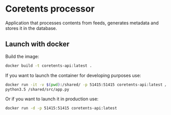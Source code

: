 Coretents processor
============================

Application that processes contents from feeds, generates metadata and stores it in the database.

## Launch with docker

Build the image:

```bash
docker build -t coretents-api:latest .
```

If you want to launch the container for developing purposes use:

```bash
docker run -it -v $(pwd):/shared/ -p 51415:51415 coretents-api:latest /bin/bash
python3.5 /shared/src/app.py
```

Or if you want to launch it in production use:

```bash
docker run -d -p 51415:51415 coretents-api:latest
```
